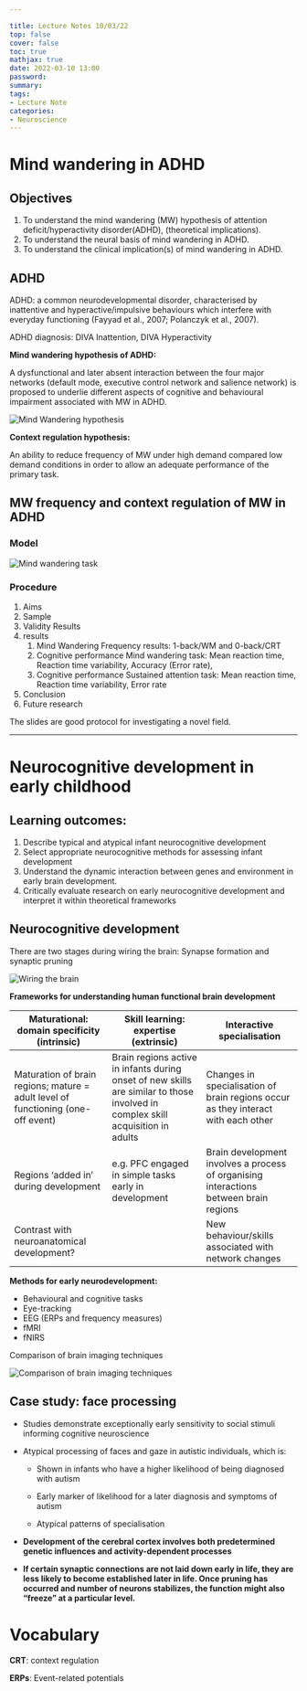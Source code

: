 ```yaml
---

title: Lecture Notes 10/03/22
top: false
cover: false
toc: true
mathjax: true
date: 2022-03-10 13:00
password:
summary:
tags:
- Lecture Note
categories:
- Neuroscience
---
```

# Mind wandering in ADHD

## Objectives

1.	To understand the mind wandering (MW) hypothesis of attention deficit/hyperactivity disorder(ADHD), (theoretical implications).
2.	To understand the neural basis of mind wandering in ADHD.
3.	To understand the clinical implication(s) of mind wandering in ADHD.

## ADHD

ADHD: a common neurodevelopmental disorder, characterised by inattentive and hyperactive/impulsive behaviours which interfere with everyday functioning (Fayyad et al., 2007; Polanczyk et al., 2007).

ADHD diagnosis: DIVA Inattention, DIVA Hyperactivity

[^Fayyad et al., 2007; Polanczyk et al., 2007]: https://rationalwiki.org/wiki/Attention-deficit_hyperactivity_disorder

**Mind wandering hypothesis of ADHD:**

A dysfunctional and later absent interaction between the four major networks (default mode, executive control network and salience network) is proposed to underlie different aspects of cognitive and behavioural impairment associated with MW in ADHD.

![Mind Wandering hypothesis](https://raw.githubusercontent.com/ReveRoyl/PictureBed/main/BlogImg/202203101317221.png)

**Context regulation hypothesis:**

An ability to reduce frequency of MW under high demand compared low demand conditions in order to allow an adequate performance of the primary task.

## MW frequency and context regulation of MW in ADHD

### Model

![Mind wandering task](https://raw.githubusercontent.com/ReveRoyl/PictureBed/main/BlogImg/202203302011196.png)



### Procedure

1. Aims
2. Sample
3. Validity Results
4. results
   1. Mind Wandering Frequency results: 1-back/WM and 0-back/CRT
   2. Cognitive performance Mind wandering task: Mean reaction time, Reaction time variability, Accuracy (Error rate), 
   3. Cognitive performance Sustained attention task: Mean reaction time, Reaction time variability, Error rate
5. Conclusion
6. Future research

The slides are good protocol for investigating a novel field.

---

# Neurocognitive development in early childhood

## Learning outcomes:

1. Describe typical and atypical infant neurocognitive development
2. Select appropriate neurocognitive methods for assessing infant development
3. Understand the dynamic interaction between genes and environment in early brain development.
4. Critically evaluate research on early neurocognitive development and interpret it within theoretical frameworks

## Neurocognitive development

There are two stages during wiring the brain: Synapse formation and synaptic pruning

![Wiring the brain](https://raw.githubusercontent.com/ReveRoyl/PictureBed/main/BlogImg/202203302037568.png)

**Frameworks for understanding human functional brain development**

| Maturational: domain specificity (intrinsic)                 | Skill learning: expertise (extrinsic)                        | Interactive specialisation                                   |
| ------------------------------------------------------------ | ------------------------------------------------------------ | ------------------------------------------------------------ |
| Maturation of brain regions; mature = adult level of functioning (one-off event) | Brain regions active in infants during onset of new skills are similar to those involved in complex skill acquisition in adults | Changes in specialisation of brain regions occur as they interact with each other |
| Regions ‘added in’ during development                        | e.g. PFC engaged in simple tasks early in development        | Brain development involves a process of organising interactions between brain regions |
| Contrast with neuroanatomical development?                   |                                                              | New behaviour/skills associated with network changes         |

**Methods for early neurodevelopment:**

- Behavioural and cognitive tasks
- Eye-tracking
- EEG (ERPs and frequency measures)
- fMRI
- fNIRS

Comparison of brain imaging techniques

![Comparison of brain imaging techniques](https://raw.githubusercontent.com/ReveRoyl/PictureBed/main/BlogImg/202203101450571.png)

## Case study: face processing

- Studies demonstrate exceptionally early sensitivity to social stimuli informing cognitive neuroscience

- Atypical processing of faces and gaze in autistic individuals, which is:

  - Shown in infants who have a higher likelihood of being diagnosed with autism

  - Early marker of likelihood for a later diagnosis and symptoms of autism
  - Atypical patterns of specialisation

- **Development of the cerebral cortex involves both predetermined genetic influences and activity-dependent processes**

- **If certain synaptic connections are not laid down early in life, they are less likely to become established later in life. Once pruning has occurred and number of neurons stabilizes, the function might also “freeze” at a particular level.**

# Vocabulary

**CRT**: context regulation

**ERPs**: Event-related potentials
